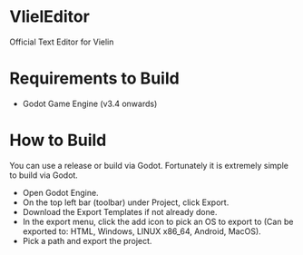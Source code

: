 # VlielEditor
Official Text Editor for Vielin

# Requirements to Build
- Godot Game Engine (v3.4 onwards)

# How to Build
You can use a release or build via Godot.
Fortunately it is extremely simple to build via Godot.

- Open Godot Engine.
- On the top left bar (toolbar) under Project, click Export.
- Download the Export Templates if not already done.
- In the export menu, click the add icon to pick an OS to export to (Can be exported to: HTML, Windows, LINUX x86_64, Android, MacOS).
- Pick a path and export the project.
